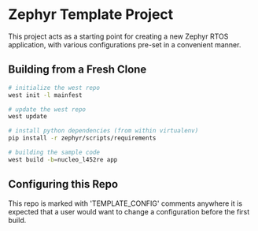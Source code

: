# Zephyr Template Project

This project acts as a starting point for creating a new Zephyr RTOS application, with various configurations pre-set in a convenient manner.

## Building from a Fresh Clone

```bash
# initialize the west repo
west init -l mainfest

# update the west repo
west update

# install python dependencies (from within virtualenv)
pip install -r zephyr/scripts/requirements

# building the sample code
west build -b=nucleo_l452re app
```

## Configuring this Repo

This repo is marked with 'TEMPLATE_CONFIG' comments anywhere it is expected that a user would want to change a configuration before the first build.
